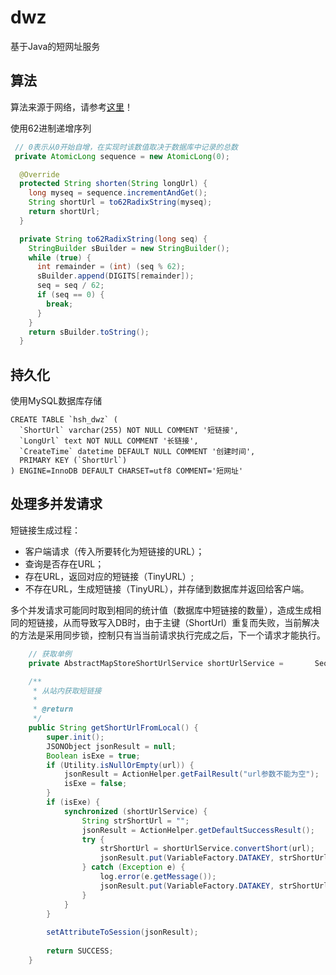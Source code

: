 # dwz
基于Java的短网址服务

## 算法

算法来源于网络，请参考[这里](http://www.tuicool.com/articles/BjMFFzI)！

使用62进制递增序列

```java
 // 0表示从0开始自增，在实现时该数值取决于数据库中记录的总数
 private AtomicLong sequence = new AtomicLong(0);

  @Override
  protected String shorten(String longUrl) {
    long myseq = sequence.incrementAndGet();
    String shortUrl = to62RadixString(myseq);
    return shortUrl;
  }

  private String to62RadixString(long seq) {
    StringBuilder sBuilder = new StringBuilder();
    while (true) {
      int remainder = (int) (seq % 62);
      sBuilder.append(DIGITS[remainder]);
      seq = seq / 62;
      if (seq == 0) {
        break;
      }
    }
    return sBuilder.toString();
  }
```



## 持久化

使用MySQL数据库存储

```mysql
CREATE TABLE `hsh_dwz` (
  `ShortUrl` varchar(255) NOT NULL COMMENT '短链接',
  `LongUrl` text NOT NULL COMMENT '长链接',
  `CreateTime` datetime DEFAULT NULL COMMENT '创建时间',
  PRIMARY KEY (`ShortUrl`)
) ENGINE=InnoDB DEFAULT CHARSET=utf8 COMMENT='短网址'
```



## 处理多并发请求

短链接生成过程：

- 客户端请求（传入所要转化为短链接的URL）；
- 查询是否存在URL；
- 存在URL，返回对应的短链接（TinyURL）;
- 不存在URL，生成短链接（TinyURL），并存储到数据库并返回给客户端。

多个并发请求可能同时取到相同的统计值（数据库中短链接的数量），造成生成相同的短链接，从而导致写入DB时，由于主键（ShortUrl）重复而失败，当前解决的方法是采用同步锁，控制只有当当前请求执行完成之后，下一个请求才能执行。

```java
	// 获取单例
	private AbstractMapStoreShortUrlService shortUrlService = 		SequenceBaseShortUrlService.getInstance();

	/**
	 * 从站内获取短链接
	 * 
	 * @return
	 */
	public String getShortUrlFromLocal() {
		super.init();
		JSONObject jsonResult = null;
		Boolean isExe = true;
		if (Utility.isNullOrEmpty(url)) {
			jsonResult = ActionHelper.getFailResult("url参数不能为空");
			isExe = false;
		}
		if (isExe) {
			synchronized (shortUrlService) {
				String strShortUrl = "";
				jsonResult = ActionHelper.getDefaultSuccessResult();
				try {
					strShortUrl = shortUrlService.convertShort(url);
					jsonResult.put(VariableFactory.DATAKEY, strShortUrl);
				} catch (Exception e) {
					log.error(e.getMessage());
					jsonResult.put(VariableFactory.DATAKEY, strShortUrl);
				}
			}
		}
		
		setAttributeToSession(jsonResult);
		
		return SUCCESS;
	}
```
